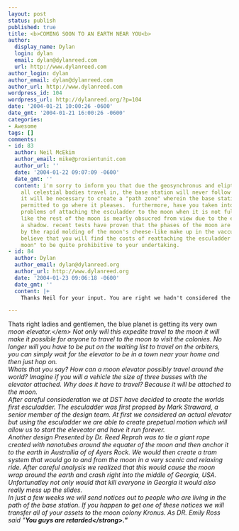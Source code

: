 ```yaml
---
layout: post
status: publish
published: true
title: <b>COMING SOON TO AN EARTH NEAR YOU<b>
author:
  display_name: Dylan
  login: dylan
  email: dylan@dylanreed.com
  url: http://www.dylanreed.com
author_login: dylan
author_email: dylan@dylanreed.com
author_url: http://www.dylanreed.com
wordpress_id: 104
wordpress_url: http://dylanreed.org/?p=104
date: '2004-01-21 10:00:26 -0600'
date_gmt: '2004-01-21 16:00:26 -0600'
categories:
- Awesome
tags: []
comments:
- id: 83
  author: Neil McEkim
  author_email: mike@proxientunit.com
  author_url: ''
  date: '2004-01-22 09:07:09 -0600'
  date_gmt: ''
  content: i'm sorry to inform you that due the geosynchronus and eliptical path that
    all celestial bodies travel in, the base station will never follow a given path.  rather,
    it will be necessary to create a "path zone" wherein the base station will be
    permitted to go where it pleases.  furthermore, have you taken into account the
    problems of attaching the esculadder to the moon when it is not full? its not
    like the rest of the moon is mearly obsucred from view due to the earth creating
    a shadow. recent tests have proven that the phases of the moon are actually caused
    by the rapid molding of the moon's cheese-like make up in the vaccum of space.  i
    believe that you will find the costs of reattaching the esculadder to the "new
    moon" to be quite prohibitive to your undertaking.
- id: 84
  author: Dylan
  author_email: dylan@dylanreed.org
  author_url: http://www.dylanreed.org
  date: '2004-01-23 09:06:18 -0600'
  date_gmt: ''
  content: |+
    Thanks Neil for your input. You are right we hadn't considered the possiblilty of the moon's form changing. We will consider that and then provide an update to the waiting public.

---
```

<p>Thats right ladies and gentlemen, the blue planet is getting its very own <em>moon elevator.<&#47;em> Not only will this expedite travel to the moon it will make it possible for anyone to travel to the moon to visit the colonies. No longer will you have to be put on the waiting list to travel on the orbiters, you can simply wait for the elevator to be in a town near your home and then just hop on.<br />
Whats that you say? How can a moon elevator possibly travel around the world? Imagine if you will a vehicle the size of three busses with the elevator attached. Why does it have to travel? Because it will be attached to the moon.<br />
After careful consioderation we at DST have decided to create the worlds first esculadder. The esculadder was first propsed by Mark Straward, a senior member of the design team. At first we considered an actual elevator but using the esculadder we are able to create prepetual motion which will allow us to start the eleveator and have it run forever.<br />
Another design Presented by Dr. Reed Reprah was to tie a giant rope created with nanotubes around the equater of the moon and then anchor it to the earth in Austrailia of of Ayers Rock. We would then create a tram system that would go to and from the moon in a very scenic and relaxing ride. After careful analysis we realized that this would cause the moon wrap around the earth and crash right into the middle of Georgia, USA. Unfortunatley not only would that kill everyone in Georgia it would also really mess up the slides.<br />
In just a few weeks we will send notices out to people who are living in the path of the base station. If you happen to get one of these notices we will transfer all of your assets to the moon colony Kronus. As DR. Emily Ross said "<strong>You guys are retarded<&#47;strong>."</p>
